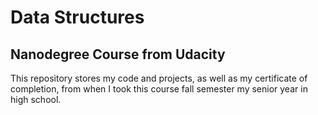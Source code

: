 # Data Structures
## Nanodegree Course from Udacity

This repository stores my code and projects, as well as my certificate of completion, from when I took this course fall semester my senior year in high school.
